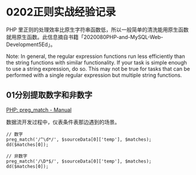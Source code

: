 # 0202正则实战经验记录

PHP 里正则的处理效率比原生字符串函数低，所以一般简单的清洗能用原生函数就用原生函数。此信息摘自书籍「2020080PHP-and-MySQL-Web-Development5Ed」。

Note: In general, the regular expression functions run less efficiently than the string functions with similar functionality. If your task is simple enough to use a string expression, do so. This may not be true for tasks that can be performed with a single regular expression but multiple string functions.

## 01分别提取数字和非数字

[PHP: preg_match - Manual](https://www.php.net/manual/zh/function.preg-match)

数据流开发过程中，仪表条件表那边遇到的场景。

```
// 数字
preg_match('/^\d*/', $sourceData[0]['temp'], $matches);
dd($matches[0]);

// 非数字
preg_match('/\D*$/', $sourceData[0]['temp'], $matches);
dd($matches[0]);
```